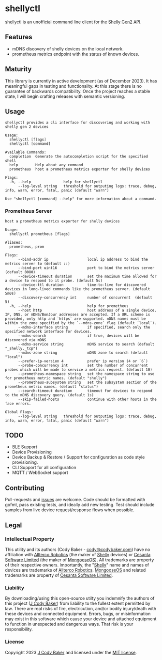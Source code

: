 # shellyctl
shellyctl is an unofficial command line client for the [Shelly Gen2 API](https://shelly-api-docs.shelly.cloud/gen2/).

## Features
* mDNS discovery of shelly devices on the local network.
* prometheus metrics endpoint with the status of known devices.

## Maturity
This library is currently in active development (as of December 2023). It has meaningful gaps in testing and functionality. At this stage there is no guarantee of backwards compatibility. Once the project reaches a stable state, I will begin crafting releases with semantic versioning. 

## Usage
```
shellyctl provides a cli interface for discovering and working with shelly gen 2 devices

Usage:
  shellyctl [flags]
  shellyctl [command]

Available Commands:
  completion  Generate the autocompletion script for the specified shell
  help        Help about any command
  prometheus  host a prometheus metrics exporter for shelly devices

Flags:
  -h, --help               help for shellyctl
      --log-level string   threshold for outputing logs: trace, debug, info, warn, error, fatal, panic (default "warn")

Use "shellyctl [command] --help" for more information about a command.
```

### Prometheus Server
```
host a prometheus metrics exporter for shelly devices

Usage:
  shellyctl prometheus [flags]

Aliases:
  prometheus, prom

Flags:
      --bind-addr ip                  local ip address to bind the metrics server to (default ::)
      --bind-port uint16              port to bind the metrics server (default 8080)
      --device-timeout duration       set the maximum time allowed for a device to respond to it probe. (default 5s)
      --device-ttl duration           time-to-live for discovered devices in long-lived commands like the prometheus server. (default 5m0s)
      --discovery-concurrency int     number of concurrent  (default 5)
  -h, --help                          help for prometheus
      --host http                     host address of a single device. IP, DNS, or mDNS/BonJour addresses are accepted. If a URL scheme is provided, only http and `https` are supported. mDNS names must be within the zone specified by the `--mdns-zone` flag (default `local`).
      --mdns-interface string         if specified, search only the specified network interface for devices.
      --mdns-search                   if true, devices will be discovered via mDNS
      --mdns-service string           mDNS service to search (default "_shelly._tcp")
      --mdns-zone string              mDNS zone to search (default "local")
      --prefer-ip-version 4           prefer ip version (4 or `6`)
      --probe-concurrency int         set the number of concurrent probes which will be made to service a metrics request. (default 10)
      --prometheus-namespace string   set the namespace string to use for prometheus metric names. (default "shelly")
      --prometheus-subsystem string   set the subsystem section of the prometheus metric names. (default "status")
      --search-timeout duration       timeout for devices to respond to the mDNS discovery query. (default 1s)
      --skip-failed-hosts             continue with other hosts in the face errors.

Global Flags:
      --log-level string   threshold for outputing logs: trace, debug, info, warn, error, fatal, panic (default "warn")
```

## TODO
* BLE Support
* Device Provisioning
* Device Backup & Restore / Support for configuration as code style provisioning.
* CLI Support for all configuration
* MQTT / WebSocket support


## Contributing
Pull-requests and [issues](https://github.com/jcodybaker/go-shelly/issues) are welcome. Code should be formatted with gofmt, pass existing tests, and ideally add new testing. Test should include samples from live device request/response flows when possible.

## Legal

### Intellectual Property
This utility and its authors (Cody Baker - cody@codybaker.com) have no affiliation with [Allterco Robotics](https://allterco.com/) (the maker of [Shelly](https://www.shelly.com/) devices) or [Cesanta Software Limited](https://cesanta.com/) (the maker of [MongooseOS](https://mongoose-os.com/)).  All trademarks are property of their respective owners.  Importantly, the "[Shelly](https://www.shelly.com/)" name and names of devices are trademarks of [Allterco Robotics](https://allterco.com/). [MongooseOS](https://mongoose-os.com/) and related trademarks are property of [Cesanta Software Limited](https://cesanta.com/).

### Liability
By downloading/using this open-source utilty you indemnify the authors of this project ([J Cody Baker](cody@codybaker.com)) from liability to the fullest extent permitted by law. There are real risks of fire, electricution, and/or bodily injury/death with these devices and connected equipment. Errors, bugs, or misinformation may exist in this software which cause your device and attached equipment to function in unexpected and dangerous ways. That risk is your responsibility. 

### License 
Copyright 2023 [J Cody Baker](cody@codybaker.com) and licensed under the [MIT license](LICENSE.md).